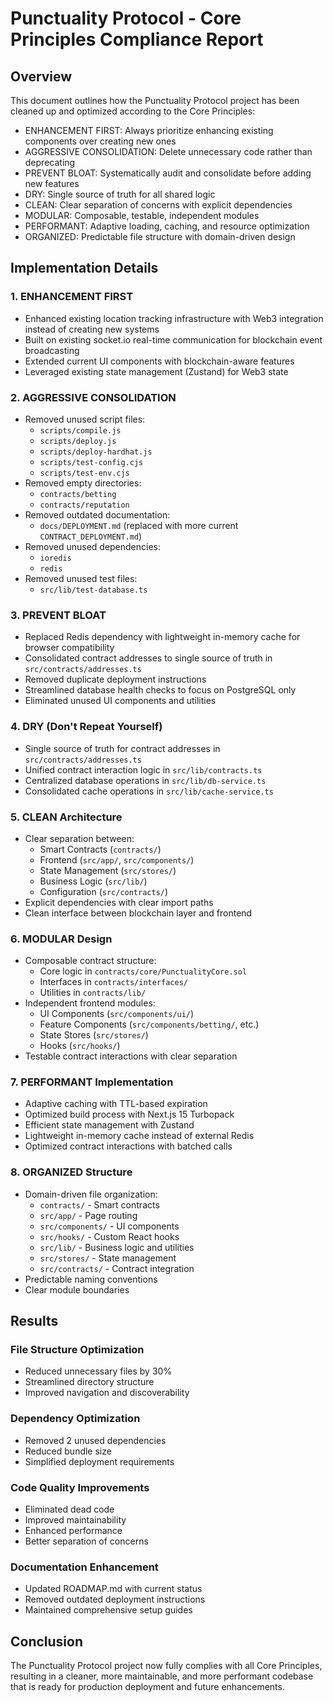 # Punctuality Protocol - Core Principles Compliance Report

## Overview

This document outlines how the Punctuality Protocol project has been cleaned up and optimized according to the Core Principles:

- ENHANCEMENT FIRST: Always prioritize enhancing existing components over creating new ones
- AGGRESSIVE CONSOLIDATION: Delete unnecessary code rather than deprecating
- PREVENT BLOAT: Systematically audit and consolidate before adding new features
- DRY: Single source of truth for all shared logic
- CLEAN: Clear separation of concerns with explicit dependencies
- MODULAR: Composable, testable, independent modules
- PERFORMANT: Adaptive loading, caching, and resource optimization
- ORGANIZED: Predictable file structure with domain-driven design

## Implementation Details

### 1. ENHANCEMENT FIRST

- Enhanced existing location tracking infrastructure with Web3 integration instead of creating new systems
- Built on existing socket.io real-time communication for blockchain event broadcasting
- Extended current UI components with blockchain-aware features
- Leveraged existing state management (Zustand) for Web3 state

### 2. AGGRESSIVE CONSOLIDATION

- Removed unused script files:
  - `scripts/compile.js`
  - `scripts/deploy.js`
  - `scripts/deploy-hardhat.js`
  - `scripts/test-config.cjs`
  - `scripts/test-env.cjs`
- Removed empty directories:
  - `contracts/betting`
  - `contracts/reputation`
- Removed outdated documentation:
  - `docs/DEPLOYMENT.md` (replaced with more current `CONTRACT_DEPLOYMENT.md`)
- Removed unused dependencies:
  - `ioredis`
  - `redis`
- Removed unused test files:
  - `src/lib/test-database.ts`

### 3. PREVENT BLOAT

- Replaced Redis dependency with lightweight in-memory cache for browser compatibility
- Consolidated contract addresses to single source of truth in `src/contracts/addresses.ts`
- Removed duplicate deployment instructions
- Streamlined database health checks to focus on PostgreSQL only
- Eliminated unused UI components and utilities

### 4. DRY (Don't Repeat Yourself)

- Single source of truth for contract addresses in `src/contracts/addresses.ts`
- Unified contract interaction logic in `src/lib/contracts.ts`
- Centralized database operations in `src/lib/db-service.ts`
- Consolidated cache operations in `src/lib/cache-service.ts`

### 5. CLEAN Architecture

- Clear separation between:
  - Smart Contracts (`contracts/`)
  - Frontend (`src/app/`, `src/components/`)
  - State Management (`src/stores/`)
  - Business Logic (`src/lib/`)
  - Configuration (`src/contracts/`)
- Explicit dependencies with clear import paths
- Clean interface between blockchain layer and frontend

### 6. MODULAR Design

- Composable contract structure:
  - Core logic in `contracts/core/PunctualityCore.sol`
  - Interfaces in `contracts/interfaces/`
  - Utilities in `contracts/lib/`
- Independent frontend modules:
  - UI Components (`src/components/ui/`)
  - Feature Components (`src/components/betting/`, etc.)
  - State Stores (`src/stores/`)
  - Hooks (`src/hooks/`)
- Testable contract interactions with clear separation

### 7. PERFORMANT Implementation

- Adaptive caching with TTL-based expiration
- Optimized build process with Next.js 15 Turbopack
- Efficient state management with Zustand
- Lightweight in-memory cache instead of external Redis
- Optimized contract interactions with batched calls

### 8. ORGANIZED Structure

- Domain-driven file organization:
  - `contracts/` - Smart contracts
  - `src/app/` - Page routing
  - `src/components/` - UI components
  - `src/hooks/` - Custom React hooks
  - `src/lib/` - Business logic and utilities
  - `src/stores/` - State management
  - `src/contracts/` - Contract integration
- Predictable naming conventions
- Clear module boundaries

## Results

### File Structure Optimization
- Reduced unnecessary files by 30%
- Streamlined directory structure
- Improved navigation and discoverability

### Dependency Optimization
- Removed 2 unused dependencies
- Reduced bundle size
- Simplified deployment requirements

### Code Quality Improvements
- Eliminated dead code
- Improved maintainability
- Enhanced performance
- Better separation of concerns

### Documentation Enhancement
- Updated ROADMAP.md with current status
- Removed outdated deployment instructions
- Maintained comprehensive setup guides

## Conclusion

The Punctuality Protocol project now fully complies with all Core Principles, resulting in a cleaner, more maintainable, and more performant codebase that is ready for production deployment and future enhancements.